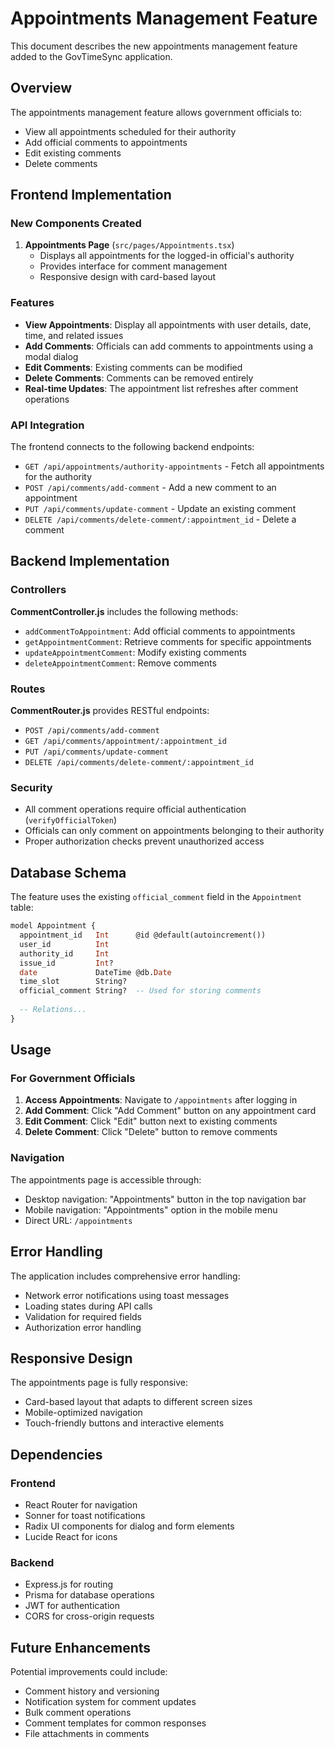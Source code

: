 # Appointments Management Feature

This document describes the new appointments management feature added to the GovTimeSync application.

## Overview

The appointments management feature allows government officials to:
- View all appointments scheduled for their authority
- Add official comments to appointments
- Edit existing comments
- Delete comments

## Frontend Implementation

### New Components Created

1. **Appointments Page** (`src/pages/Appointments.tsx`)
   - Displays all appointments for the logged-in official's authority
   - Provides interface for comment management
   - Responsive design with card-based layout

### Features

- **View Appointments**: Display all appointments with user details, date, time, and related issues
- **Add Comments**: Officials can add comments to appointments using a modal dialog
- **Edit Comments**: Existing comments can be modified
- **Delete Comments**: Comments can be removed entirely
- **Real-time Updates**: The appointment list refreshes after comment operations

### API Integration

The frontend connects to the following backend endpoints:

- `GET /api/appointments/authority-appointments` - Fetch all appointments for the authority
- `POST /api/comments/add-comment` - Add a new comment to an appointment
- `PUT /api/comments/update-comment` - Update an existing comment
- `DELETE /api/comments/delete-comment/:appointment_id` - Delete a comment

## Backend Implementation

### Controllers

**CommentController.js** includes the following methods:
- `addCommentToAppointment`: Add official comments to appointments
- `getAppointmentComment`: Retrieve comments for specific appointments
- `updateAppointmentComment`: Modify existing comments
- `deleteAppointmentComment`: Remove comments

### Routes

**CommentRouter.js** provides RESTful endpoints:
- `POST /api/comments/add-comment`
- `GET /api/comments/appointment/:appointment_id`
- `PUT /api/comments/update-comment`
- `DELETE /api/comments/delete-comment/:appointment_id`

### Security

- All comment operations require official authentication (`verifyOfficialToken`)
- Officials can only comment on appointments belonging to their authority
- Proper authorization checks prevent unauthorized access

## Database Schema

The feature uses the existing `official_comment` field in the `Appointment` table:

```sql
model Appointment {
  appointment_id   Int      @id @default(autoincrement())
  user_id          Int
  authority_id     Int
  issue_id         Int?
  date             DateTime @db.Date
  time_slot        String?
  official_comment String?  -- Used for storing comments
  
  -- Relations...
}
```

## Usage

### For Government Officials

1. **Access Appointments**: Navigate to `/appointments` after logging in
2. **Add Comment**: Click "Add Comment" button on any appointment card
3. **Edit Comment**: Click "Edit" button next to existing comments
4. **Delete Comment**: Click "Delete" button to remove comments

### Navigation

The appointments page is accessible through:
- Desktop navigation: "Appointments" button in the top navigation bar
- Mobile navigation: "Appointments" option in the mobile menu
- Direct URL: `/appointments`

## Error Handling

The application includes comprehensive error handling:
- Network error notifications using toast messages
- Loading states during API calls
- Validation for required fields
- Authorization error handling

## Responsive Design

The appointments page is fully responsive:
- Card-based layout that adapts to different screen sizes
- Mobile-optimized navigation
- Touch-friendly buttons and interactive elements

## Dependencies

### Frontend
- React Router for navigation
- Sonner for toast notifications
- Radix UI components for dialog and form elements
- Lucide React for icons

### Backend
- Express.js for routing
- Prisma for database operations
- JWT for authentication
- CORS for cross-origin requests

## Future Enhancements

Potential improvements could include:
- Comment history and versioning
- Notification system for comment updates
- Bulk comment operations
- Comment templates for common responses
- File attachments in comments
